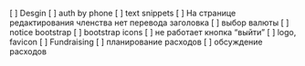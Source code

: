 [ ] Desgin
[ ] auth by phone
[ ] text snippets
[ ] На странице редактирования членства нет перевода заголовка
[ ] выбор валюты
[ ] notice bootstrap
[ ] bootstrap icons
[ ] не работает кнопка “выйти”
[ ] logo, favicon
[ ] Fundraising
[ ] планирование расходов
[ ] обсуждение расходов

